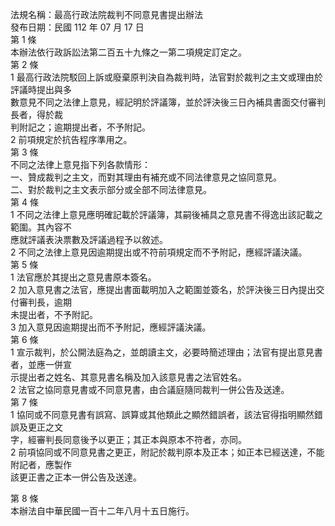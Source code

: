 法規名稱：最高行政法院裁判不同意見書提出辦法  
發布日期：民國 112 年 07 月 17 日  
第 1 條  
本辦法依行政訴訟法第二百五十九條之一第二項規定訂定之。  
第 2 條  
1 最高行政法院駁回上訴或廢棄原判決自為裁判時，法官對於裁判之主文或理由於評議時提出與多  
數意見不同之法律上意見，經記明於評議簿，並於評決後三日內補具書面交付審判長者，得於裁  
判附記之；逾期提出者，不予附記。  
2 前項規定於抗告程序準用之。  
第 3 條  
不同之法律上意見指下列各款情形：  
一、贊成裁判之主文，而對其理由有補充或不同法律意見之協同意見。  
二、對於裁判之主文表示部分或全部不同法律意見。  
第 4 條  
1 不同之法律上意見應明確記載於評議簿，其嗣後補具之意見書不得逸出該記載之範圍。其內容不  
應就評議表決票數及評議過程予以敘述。  
2 不同之法律上意見因逾期提出或不符前項規定而不予附記，應經評議決議。  
第 5 條  
1 法官應於其提出之意見書原本簽名。  
2 加入意見書之法官，應提出書面載明加入之範圍並簽名，於評決後三日內提出交付審判長，逾期  
未提出者，不予附記。  
3 加入意見因逾期提出而不予附記，應經評議決議。  
第 6 條  
1 宣示裁判，於公開法庭為之，並朗讀主文，必要時簡述理由；法官有提出意見書者，並應一併宣  
示提出者之姓名、其意見書名稱及加入該意見書之法官姓名。  
2 法官之協同意見書或不同意見書，由合議庭隨同裁判一併公告及送達。  
第 7 條  
1 協同或不同意見書有誤寫、誤算或其他類此之顯然錯誤者，該法官得指明顯然錯誤及更正之文  
字，經審判長同意後予以更正；其正本與原本不符者，亦同。  
2 前項協同或不同意見書之更正，附記於裁判原本及正本；如正本已經送達，不能附記者，應製作  
該更正書之正本一併公告及送達。  


第 8 條  
本辦法自中華民國一百十二年八月十五日施行。  


